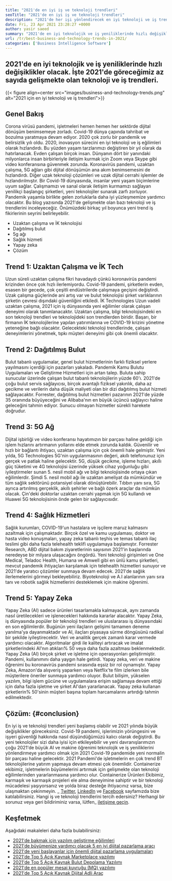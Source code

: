 ```yaml
---
title: "2021'de en iyi iş ve teknoloji trendleri" 
seoTitle: "2021'de en iyi iş ve teknoloji trendleri" 
description: "2021'de her işi yönlendirecek en iyi teknoloji ve iş trendleri. Dünyanın dört bir yanındaki her işletmenin bu yeni teknoloji trendlerini benimsemesi gerektiğine inanıyorum." 
date: Fri, 23 Apr 2021 23:28:27 +0000
author: yasir saeed
summary: "2021'de en iyi teknolojik ve iş yeniliklerinde hızlı değişiklikler olacak. İşte 2021'de göreceğimiz birkaç gelişmekte olan teknoloji ve iş trendleri var." 
url: /tr/best-business-and-technology-trends-in-2021/
categories: ['Business Intelligence Software']
---
```


## 2021'de en iyi teknolojik ve iş yeniliklerinde hızlı değişiklikler olacak. İşte 2021'de göreceğimiz az sayıda gelişmekte olan teknoloji ve iş trendleri.

{{< figure align=center src="images/business-and-technology-trends.png" alt="2021 için en iyi teknoloji ve iş trendleri">}}


## **Genel Bakış** 
Corona virüsü pandemi, işletmeleri hemen hemen her sektörde dijital dönüşüm benimsemeye zorladı. Covid-19 dünya çapında tahribat ve bozulma yaratmaya devam ediyor. 2020 çok zorlu bir pandemik ve belirsizlik yılı oldu. 2020, inovasyon sürecini en iyi teknoloji ve iş eğilimleri olarak hızlandırdı. Bu yüzden yaşam tarzlarımızı değiştiren bir yıl olarak da hatırlanacak. Evden çalışan birçok insan. Dünyanın dört bir yanındaki milyonlarca insan birbirleriyle iletişim kurmak için Zoom veya Skype gibi video konferansına güvenmek zorunda.
Koronavirüs pandemi, uzaktan çalışma, 5G ağları gibi dijital dönüşümün ana akım benimsemesini de hızlandırdı. Diğer uzak teknoloji çözümleri ve uzak dijital cerrahi işlemler de hızlandırılmıştır. Bir Covid-19 dünyasında, insanlar yeni yaşam biçimlerine uyum sağlar. Çalışmamızı ve sanal olarak iletişim kurmamızı sağlayan yenilikçi başlangıç ​​şirketleri, yeni teknolojiler sunarak zarfı zorluyor. Pandemik yaşamla birlikte gelen zorluklarla daha iyi yüzleşmemize yardımcı olacaktır. Bu blog yazısında 2021'de gelişmekte olan bazı teknoloji ve iş trendlerini inceleyeceğiz. Önümüzdeki birkaç yıl boyunca yeni trend iş fikirlerinin seyrini belirleyebilir.
  * Uzaktan çalışma ve İK teknolojisi
  * Dağıtılmış bulut
  * 5g ağı
  * Sağlık hizmeti
  * Yapay zeka
  * Çözüm

## Trend 1: Uzaktan Çalışma ve İK Tech
Uzun süreli uzaktan çalışma fikri havadaydı çünkü koronavirüs pandemi krizinden önce çok hızlı ilerlemiyordu. Covid-19 pandemi, şirketlerin evden, esasen bir gecede, çok çeşitli endüstrilerde çalışmaya geçişini değiştirdi. Uzak çalışma güçlerinde ani artış var ve bulut teknolojisi şirket varlıklarının şirketin çevresi dışındaki güvenliğini etkiledi.
İK Technologies Uzun vadeli uzaktan çalışma, 2021 için iş dünyasında yeni eğilimler olarak çalışan deneyimi olarak tanımlanacaktır. Uzaktan çalışma, bilgi teknolojisindeki en son teknoloji trendleri ve teknolojideki son trendlerden biridir. Başarı, bir firmanın İK teknolojilerine yapılan yatırımlarına ve COVID-19 krizini yönetme yeteneğine bağlı olacaktır. Gelecekteki teknoloji trendlerinde, çalışan deneyimlerini yönetmek, tıpkı müşteri deneyimi gibi çok önemli olacaktır.

## Trend 2: Dağıtılmış Bulut
Bulut tabanlı uygulamalar, genel bulut hizmetlerinin farklı fiziksel yerlere yayılmasını içerdiği için pazarları yakaladı. Pandemik Kamu Bulutu Uygulamaları ve Geliştirme Hizmetleri için artan talep. Buluta sahip sunucular üzerinde çalışan bulut tabanlı teknolojilerin yüzde 60'ı.
2021'de çoğu bulut servis sağlayıcısı, birçok avantajlı fiziksel yakınlık, daha az gecikme ve verilerin daha düşük maliyeti olan bir dizi dağıtılmış bulut hizmeti sağlayacaktır. Forrester, dağıtılmış bulut hizmetleri pazarının 2021'de yüzde 35 oranında büyüyeceğini ve Alibaba'nın en büyük üçüncü sağlayıcı haline geleceğini tahmin ediyor. Sunucu olmayan hizmetler sürekli harekete doğrudur.

## Trend 3: 5G Ağ
Dijital işbirliği ve video konferansı hayatımızın bir parçası haline geldiği için işlem hızlarını artırmanın yollarını elde etmek zorunda kaldık. Güvenilir ve hızlı bir bağlantı ihtiyacı, uzaktan çalışma için çok önemli hale gelmiştir. Yeni yılda, 5G Technologies 5G'nin uygulanmasının değeri, akıllı telefonunuz için gerçek ve patlak haline gelecektir. 5G, düşük gecikme, işleme hızları, akıllı güç tüketimi ve 4G teknolojisi üzerinde yüksek cihaz yoğunluğu gibi iyileştirmeler sunan 5. nesil mobil ağı ve bilgi teknolojisinde ortaya çıkan eğilimlerdir.
Şimdi 5. nesil mobil ağı ile uzaktan ameliyat da mümkündür ve tüm sağlık sektörünü potansiyel olarak dönüştürebilir. Tıbbın yanı sıra, 5G ayrıca artırılmış gerçeklik, akıllı şehirler ve bağlı özerk araçlar da mümkün olacak. Çin'deki doktorlar uzaktan cerrahi yapmak için 5G kullandı ve Huawei 5G teknolojisinin önde gelen bir sağlayıcısıdır.

## Trend 4: Sağlık Hizmetleri
Sağlık kurumları, COVID-19'un hastalara ve işçilere maruz kalmasını azaltmak için çalışmaktadır. Birçok özel ve kamu uygulaması, doktor ve hasta video konuşmaları, yapay zeka tabanlı teşhis ve temas tabanlı ilaç teslimi gibi daha fazla telehealth teklifi uygulamaya başlamıştır. Forrester Research, ABD dijital bakım ziyaretlerinin sayısının 2021'in başlarında neredeyse bir milyara ulaşacağını öngördü.
Yeni teknoloji girişimleri ve One Medical, Teladoc Health, Humana ve Amwell gibi en ünlü kamu şirketleri, mevcut pandemik ihtiyaçları karşılamak için telehealth hizmetleri sunuyor ve 2021'de yaratıcı çözümler sunmaya devam edecek. 2021'de sağlık ilerlemelerini görmeyi bekleyebiliriz. Biyoteknoloji ve A.I alanlarının yanı sıra tanı ve robotik sağlık hizmetlerini desteklemek için makine öğrenimi.

## Trend 5: Yapay Zeka
Yapay Zeka (AI) sadece ürünleri tasarlamakla kalmayacak, aynı zamanda nasıl üretilecekleri ve işlenecekleri hakkında kararlar alacaktır. Yapay Zeka, iş dünyasında popüler bir teknoloji trendleri ve uluslararası iş dünyasındaki en son eğilimlerdir. Bugünün yeni ilaçların gelişimi tamamen deneme yanılma'ya dayanmaktadır ve AI, ilaçları piyasaya sürme döngüsünü radikal bir şekilde iyileştirecektir. Veri ve analitik gerçek zamanlı karar vermede yardımcı olacaktır. Algoritmalar girdi ile kaliteyi artıracak ve imalat şirketlerindeki AI'nın atıkları% 50 veya daha fazla azaltması beklenmektedir.
Yapay Zeka (AI) birçok şirket ve işletme için operasyonları geliştirmiştir. Pandemi, kullanımını daha yaygın hale getirdi. Yapay zeka, veri ve makine öğrenimi bu koronavirüs pandemi sırasında eşsiz bir rol oynamıştır. Yapay Zeka, Amazon'da alışveriş yaparken veya Netflix'te film izlerken bile müşterilere öneriler sunmaya yardımcı oluyor. Bulut bilişim, yükselen yazılım, bilgi işlem gücüne ve uygulamalara erişim sağlamaya devam ettiği için daha fazla işletme ve şirket AI'dan yararlanacak. Yapay zeka kullanan şirketlerin% 50'sinin müşteri başına toplam harcamalarını artırdığı tahmin edilmektedir.

## Çözüm: {#conclusion}

En iyi iş ve teknoloji trendleri yeni başlamış olabilir ve 2021 yılında büyük değişiklikler göreceksiniz. Covid-19 pandemi, işlerimizin yörüngesini ve işyeri güvenliği hakkında nasıl düşündüğümüzü kalıcı olarak değiştirdi. Bu yeni teknolojiler sizi daha iyisi için etkileyebilir ve yeni davranışlarımızın çoğu 2021'de büyük AI ve makine öğrenimi teknolojik ve iş yeniliklerini yönlendirmeye yardımcı olmak için 2021 Covid-19 pandemide yeni normalin bir parçası haline gelecektir. 2021 Pandemi'de işletmelerin en çok trend BT teknolojilerine yatırım yapmaya devam etmesi çok önemlidir.
Containerize ekibimiz, işletmelerin büyümelerini artırmak için gelişmekte olan teknoloji eğilimlerinden yararlanmasına yardımcı olur. Containerize Ürünleri Ekibimiz, karmaşık ve karmaşık projeleri ele alma deneyimine sahiptir ve bir teknoloji mücadelesi yaşıyorsanız ve yolda biraz desteğe ihtiyacınız varsa, bize ulaşmaktan çekinmeyin.
_ [Twitter][1], [LinkedIn][2] ve [Facebook][3] sayfamızda bize katılabilirsiniz. Hangi iş ve teknoloji trendlerini tercih edersiniz? Herhangi bir sorunuz veya geri bildiriminiz varsa, lütfen_ [iletişime geçin][4].

## Keşfetmek
Aşağıdaki makaleleri daha fazla bulabilirsiniz:
  * [2021'de bakmak için yazılım geliştirme eğilimleri][5]
  * [2021'de büyümenize yardımcı olacak 5 en iyi dijital pazarlama aracı][6]
  * [2021'de yeni başlayanlar için önemli dijital pazarlama uygulamaları][7]
  * [2021'de Top 5 Açık Kaynak Marketplace yazılımı][8]
  * [2021'de Top 5 Açık Kaynak Bulut Depolama Yazılımı][9]
  * [2021'de en popüler mesaj kuyruğu (MQ) yazılımı][10]
  * [2021'de Top 5 Açık Kaynak Dijital Adli Araç][11]



[1]: https://twitter.com/containerize_co
[2]: https://www.linkedin.com/company/containerize/
[3]: http://facebook.com/containerize
[4]: mailto:yasir.saeed@aspose.com
[5]: https://blog.containerize.com/blockchain-platforms/software-development-trends-to-look-out-for-in-2021/
[6]: https://blog.containerize.com/marketing-automation/5-best-digital-marketing-tools-to-help-you-grow-in-2021/
[7]: https://blog.containerize.com/marketing-automation/important-digital-marketing-practices-for-startups-in-2021/
[8]: https://blog.containerize.com/marketplace/top-5-open-source-marketplace-software-in-2021/
[9]: https://blog.containerize.com/backup-and-sync-software/top-5-open-source-cloud-storage-software-in-2021/
[10]: https://blog.containerize.com/message-queue-software/top-5-open-source-message-queue-software-in-2021/
[11]: https://blog.containerize.com/digital-forensic-tools/top-5-open-source-digital-forensic-tools-in-2021/
